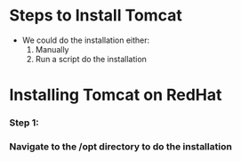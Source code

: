 # Steps to Install Tomcat

- We could do the installation either:
  1. Manually
  2. Run a script do the installation
 
# Installing Tomcat on RedHat

### Step 1:

### Navigate to the /opt directory to do the installation

